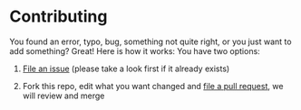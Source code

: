 # Contributing

You found an error, typo, bug, something not quite right, or you just want to add something? Great!
Here is how it works:
You have two options:

1. [File an issue](./issues) (please take a look first if it already exists)

2. Fork this repo, edit what you want changed and [file a pull request](./pulls), we will review and merge

